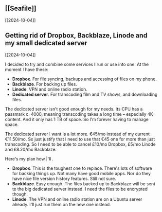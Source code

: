 
## [[Seafile]]
[[2024-10-04]]

## Getting rid of Dropbox, Backblaze, Linode and my small dedicated server
[[2024-10-04]]

I decided to try and combine some services I run or use into one. At the moment I have these:
- **Dropbox**. For file syncing, backups and accessing of files on my phone.
- **Backblaze**. For backing up files.
- **Linode**. VPN and online radio station.
- **Dedicated server**. For transcoding film and TV shows, and downloading files.

The dedicated server isn't good enough for my needs. Its CPU has a passmark c. 4000, meaning transcoding takes a long time – especially 4K content. And it only has 1 TB of space. So I'm forever having to manage space.

The dedicated server I want is a lot more. €45/mo instead of my current €11.50/mo. So just justify that I need to use that €45 one for more than just transcoding. So I need to be able to cancel £10/mo Dropbox, £5/mo Linode and £8.20/mo Backblaze.

Here's my plan how |'ll .
- **Dropbox**. This is the toughest one to replace. There's lots of software for backing things up. Not many have good mobile apps. Nor do they have nice file version history features. Still not sure.
- **Backblaze**. Easy enough. The files backed up to Backblaze will be sent to the big dedicated server instead. I need the files to be encrypted though.
- **Linode**. The VPN and online radio station are on a Ubuntu server already. I'll just run them on the new one instead.


